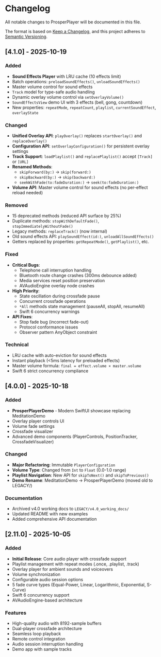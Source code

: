 # Changelog

All notable changes to ProsperPlayer will be documented in this file.

The format is based on [Keep a Changelog](https://keepachangelog.com/en/1.0.0/),
and this project adheres to [Semantic Versioning](https://semver.org/spec/v2.0.0.html).

## [4.1.0] - 2025-10-19

### Added
- **Sound Effects Player** with LRU cache (10 effects limit)
- Batch operations: `preloadSoundEffects()`, `unloadSoundEffects()`
- Master volume control for sound effects
- `Track` model for type-safe audio handling
- Dynamic overlay volume control via `setOverlayVolume()`
- `SoundEffectsView` demo UI with 3 effects (bell, gong, countdown)
- New properties: `repeatMode`, `repeatCount`, `playlist`, `currentSoundEffect`, `overlayState`

### Changed
- **Unified Overlay API**: `playOverlay()` replaces `startOverlay()` and `replaceOverlay()`
- **Configuration API**: `setOverlayConfiguration()` for persistent overlay settings
- **Track Support**: `loadPlaylist()` and `replacePlaylist()` accept `[Track]` or `[URL]`
- **Renamed Methods**:
  - `skipForward(by:)` → `skip(forward:)`
  - `skipBackward(by:)` → `skip(backward:)`
  - `seekWithFade(to:fadeDuration:)` → `seek(to:fadeDuration:)`
- **Volume API**: Master volume control for sound effects (no per-effect reload needed)

### Removed
- 15 deprecated methods (reduced API surface by 25%)
- Duplicate methods: `stopWithDefaultFade()`, `stopImmediatelyWithoutFade()`
- Legacy methods: `replaceTrack()` (now internal)
- Old sound effects API: `playSoundEffect(id:)`, `unloadAllSoundEffects()`
- Getters replaced by properties: `getRepeatMode()`, `getPlaylist()`, etc.

### Fixed
- **Critical Bugs**:
  - Telephone call interruption handling
  - Bluetooth route change crashes (300ms debounce added)
  - Media services reset position preservation
  - AVAudioEngine overlay node crashes
- **High Priority**:
  - State oscillation during crossfade pause
  - Concurrent crossfade operations
  - `*All` methods state management (pauseAll, stopAll, resumeAll)
  - Swift 6 concurrency warnings
- **API Fixes**:
  - Stop fade bug (incorrect fade-out)
  - Protocol conformance issues
  - Observer pattern AnyObject constraint

### Technical
- LRU cache with auto-eviction for sound effects
- Instant playback (<5ms latency for preloaded effects)
- Master volume formula: `final = effect.volume × master.volume`
- Swift 6 strict concurrency compliance

## [4.0.0] - 2025-10-18

### Added
- **ProsperPlayerDemo** - Modern SwiftUI showcase replacing MeditationDemo
- Overlay player controls UI
- Volume fade settings
- Crossfade visualizer
- Advanced demo components (PlayerControls, PositionTracker, CrossfadeVisualizer)

### Changed
- **Major Refactoring**: Immutable `PlayerConfiguration`
- **Volume Type**: Changed from `Int` to `Float` (0.0-1.0 range)
- **Playlist Navigation**: New API for `skipToNext()` and `skipToPrevious()`
- **Demo Rename**: MeditationDemo → ProsperPlayerDemo (moved old to LEGACY/)

### Documentation
- Archived v4.0 working docs to `LEGACY/v4.0_working_docs/`
- Updated README with new examples
- Added comprehensive API documentation

## [2.11.0] - 2025-10-05

### Added
- **Initial Release**: Core audio player with crossfade support
- Playlist management with repeat modes (.once, .playlist, .track)
- Overlay player for ambient sounds and voiceovers
- Volume synchronization
- Configurable audio session options
- 5 fade curve types (Equal-Power, Linear, Logarithmic, Exponential, S-Curve)
- Swift 6 concurrency support
- AVAudioEngine-based architecture

### Features
- High-quality audio with 8192-sample buffers
- Dual-player crossfade architecture
- Seamless loop playback
- Remote control integration
- Audio session interruption handling
- Demo app with sample tracks
